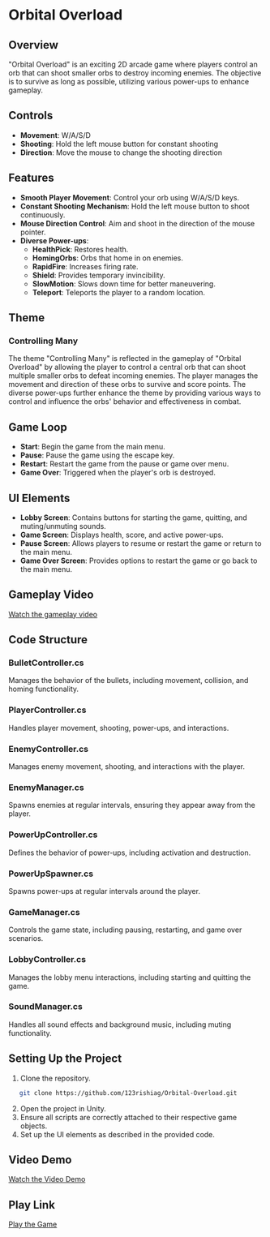 # Orbital Overload

## Overview
"Orbital Overload" is an exciting 2D arcade game where players control an orb that can shoot smaller orbs to destroy incoming enemies. The objective is to survive as long as possible, utilizing various power-ups to enhance gameplay.

## Controls
- **Movement**: W/A/S/D
- **Shooting**: Hold the left mouse button for constant shooting
- **Direction**: Move the mouse to change the shooting direction

## Features
- **Smooth Player Movement**: Control your orb using W/A/S/D keys.
- **Constant Shooting Mechanism**: Hold the left mouse button to shoot continuously.
- **Mouse Direction Control**: Aim and shoot in the direction of the mouse pointer.
- **Diverse Power-ups**:
  - **HealthPick**: Restores health.
  - **HomingOrbs**: Orbs that home in on enemies.
  - **RapidFire**: Increases firing rate.
  - **Shield**: Provides temporary invincibility.
  - **SlowMotion**: Slows down time for better maneuvering.
  - **Teleport**: Teleports the player to a random location.

## Theme
### Controlling Many
The theme "Controlling Many" is reflected in the gameplay of "Orbital Overload" by allowing the player to control a central orb that can shoot multiple smaller orbs to defeat incoming enemies. The player manages the movement and direction of these orbs to survive and score points. The diverse power-ups further enhance the theme by providing various ways to control and influence the orbs' behavior and effectiveness in combat.

## Game Loop
- **Start**: Begin the game from the main menu.
- **Pause**: Pause the game using the escape key.
- **Restart**: Restart the game from the pause or game over menu.
- **Game Over**: Triggered when the player's orb is destroyed.

## UI Elements
- **Lobby Screen**: Contains buttons for starting the game, quitting, and muting/unmuting sounds.
- **Game Screen**: Displays health, score, and active power-ups.
- **Pause Screen**: Allows players to resume or restart the game or return to the main menu.
- **Game Over Screen**: Provides options to restart the game or go back to the main menu.

## Gameplay Video
[Watch the gameplay video](https://www.loom.com/share/196ce76c10e4471f8994ede99576c10e?sid=32d74d87-1782-4ec6-a59b-aa1b743b5aba)

## Code Structure
### BulletController.cs
Manages the behavior of the bullets, including movement, collision, and homing functionality.

### PlayerController.cs
Handles player movement, shooting, power-ups, and interactions.

### EnemyController.cs
Manages enemy movement, shooting, and interactions with the player.

### EnemyManager.cs
Spawns enemies at regular intervals, ensuring they appear away from the player.

### PowerUpController.cs
Defines the behavior of power-ups, including activation and destruction.

### PowerUpSpawner.cs
Spawns power-ups at regular intervals around the player.

### GameManager.cs
Controls the game state, including pausing, restarting, and game over scenarios.

### LobbyController.cs
Manages the lobby menu interactions, including starting and quitting the game.

### SoundManager.cs
Handles all sound effects and background music, including muting functionality.

## Setting Up the Project
1. Clone the repository.
```bash
   git clone https://github.com/123rishiag/Orbital-Overload.git 
```
2. Open the project in Unity.
3. Ensure all scripts are correctly attached to their respective game objects.
4. Set up the UI elements as described in the provided code.

## Video Demo

[Watch the Video Demo](https://www.loom.com/share/196ce76c10e4471f8994ede99576c10e?sid=2a4ed09a-ced2-4e90-a977-f30deaa45d51)

## Play Link

[Play the Game](https://outscal.com/narishabhgarg/game/play-orbital-overload-game)
